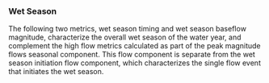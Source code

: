 ### Wet Season

The following two metrics, wet season timing and wet season baseflow magnitude, characterize the overall wet season of the water year, and complement the high flow metrics calculated as part of the peak magnitude flows seasonal component. This flow component is separate from the wet season initiation flow component, which characterizes the single flow event that initiates the wet season.
